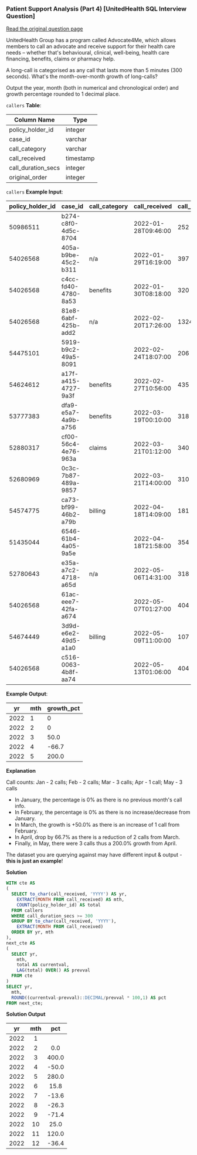 ### Patient Support Analysis (Part 4) [UnitedHealth SQL Interview Question]


<a href="https://datalemur.com/questions/long-calls-growth">Read the original question page</a>

UnitedHealth Group has a program called Advocate4Me, which allows members to call an advocate and receive support for their health care needs – whether that's behavioural, clinical, well-being, health care financing, benefits, claims or pharmacy help.

A long-call is categorised as any call that lasts more than 5 minutes (300 seconds). What's the month-over-month growth of long-calls?

Output the year, month (both in numerical and chronological order) and growth percentage rounded to 1 decimal place.


`callers` **Table**:

| **Column Name**    | **Type**  |
|--------------------|-----------|
| policy_holder_id   | integer   |
| case_id            | varchar   |
| call_category      | varchar   |
| call_received      | timestamp |
| call_duration_secs | integer   |
| original_order     | integer   |

`callers` **Example Input**:

| **policy_holder_id** | **case_id**         | **call_category** | **call_received**   | **call_duration_secs** | **original_order** |
|----------------------|---------------------|-------------------|---------------------|------------------------|--------------------|
| 50986511             | b274-c8f0-4d5c-8704 |                   | 2022-01-28T09:46:00 | 252                    | 456                |
| 54026568             | 405a-b9be-45c2-b311 | n/a               | 2022-01-29T16:19:00 | 397                    | 217                |
| 54026568             | c4cc-fd40-4780-8a53 | benefits          | 2022-01-30T08:18:00 | 320                    | 134                |
| 54026568             | 81e8-6abf-425b-add2 | n/a               | 2022-02-20T17:26:00 | 1324                   | 83                 |
| 54475101             | 5919-b9c2-49a5-8091 |                   | 2022-02-24T18:07:00 | 206                    | 498                |
| 54624612             | a17f-a415-4727-9a3f | benefits          | 2022-02-27T10:56:00 | 435                    | 19                 |
| 53777383             | dfa9-e5a7-4a9b-a756 | benefits          | 2022-03-19T00:10:00 | 318                    | 69                 |
| 52880317             | cf00-56c4-4e76-963a | claims            | 2022-03-21T01:12:00 | 340                    | 254                |
| 52680969             | 0c3c-7b87-489a-9857 |                   | 2022-03-21T14:00:00 | 310                    | 213                |
| 54574775             | ca73-bf99-46b2-a79b | billing           | 2022-04-18T14:09:00 | 181                    | 312                |
| 51435044             | 6546-61b4-4a05-9a5e |                   | 2022-04-18T21:58:00 | 354                    | 439                |
| 52780643             | e35a-a7c2-4718-a65d | n/a               | 2022-05-06T14:31:00 | 318                    | 186                |
| 54026568             | 61ac-eee7-42fa-a674 |                   | 2022-05-07T01:27:00 | 404                    | 341                |
| 54674449             | 3d9d-e6e2-49d5-a1a0 | billing           | 2022-05-09T11:00:00 | 107                    | 450                |
| 54026568             | c516-0063-4b8f-aa74 |                   | 2022-05-13T01:06:00 | 404                    | 270                |

**Example Output**:

| **yr** | **mth** | **growth_pct** |
|--------|---------|----------------|
| 2022   | 1       | 0              |
| 2022   | 2       | 0              |
| 2022   | 3       | 50.0           |
| 2022   | 4       | -66.7          |
| 2022   | 5       | 200.0          |

**Explanation**

Call counts: Jan - 2 calls; Feb - 2 calls; Mar - 3 calls; Apr - 1 call; May - 3 calls

- In January, the percentage is 0% as there is no previous month's call info.
- In February, the percentage is 0% as there is no increase/decrease from January.
- In March, the growth is +50.0% as there is an increase of 1 call from February.
- In April, drop by 66.7% as there is a reduction of 2 calls from March.
- Finally, in May, there were 3 calls thus a 200.0% growth from April.


The dataset you are querying against may have different input & output - **this is just an example**!


**Solution**

```sql
WITH cte AS
(
  SELECT to_char(call_received, 'YYYY') AS yr,
    EXTRACT(MONTH FROM call_received) AS mth,
    COUNT(policy_holder_id) AS total
  FROM callers
  WHERE call_duration_secs >= 300
  GROUP BY to_char(call_received, 'YYYY'), 
    EXTRACT(MONTH FROM call_received)
  ORDER BY yr, mth
),
next_cte AS
(
  SELECT yr, 
    mth,
    total AS currentval,
    LAG(total) OVER() AS prevval
  FROM cte 
)
SELECT yr,
  mth,
  ROUND((currentval-prevval)::DECIMAL/prevval * 100,1) AS pct
FROM next_cte;
```


**Solution Output**

| **yr** | **mth** | **pct** |
|:------:|:-------:|:-------:|
| 2022   | 1       |         |
| 2022   | 2       | 0.0     |
| 2022   | 3       | 400.0   |
| 2022   | 4       | -50.0   |
| 2022   | 5       | 280.0   |
| 2022   | 6       | 15.8    |
| 2022   | 7       | -13.6   |
| 2022   | 8       | -26.3   |
| 2022   | 9       | -71.4   |
| 2022   | 10      | 25.0    |
| 2022   | 11      | 120.0   |
| 2022   | 12      | -36.4   |